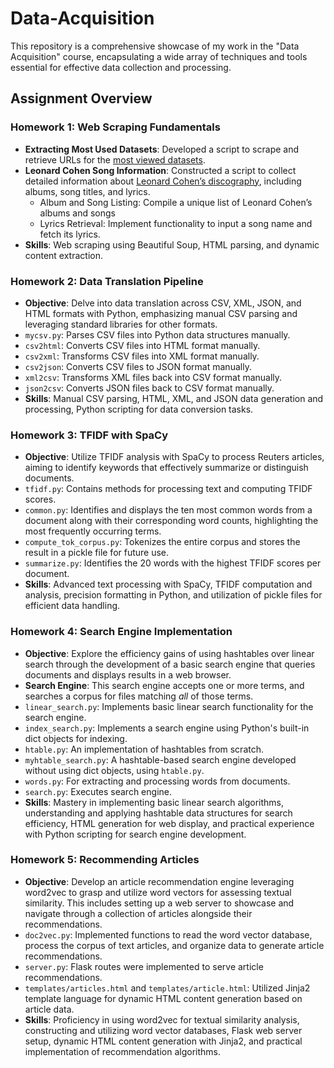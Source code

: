 # Data-Acquisition
This repository is a comprehensive showcase of my work in the "Data Acquisition" course, encapsulating a wide array of techniques and tools essential for effective data collection and processing.

## Assignment Overview

### Homework 1: Web Scraping Fundamentals
* **Extracting Most Used Datasets**: Developed a script to scrape and retrieve URLs for the [most viewed datasets](https://catalog.data.gov/dataset?q=&sort=views_recent+desc).
* **Leonard Cohen Song Information**: Constructed a script to collect detailed information about [Leonard Cohen’s discography](https://www.leonardcohenfiles.com/songind.html), including albums, song titles, and lyrics.
  * Album and Song Listing: Compile a unique list of Leonard Cohen’s albums and songs
  * Lyrics Retrieval: Implement functionality to input a song name and fetch its lyrics.
* **Skills**: Web scraping using Beautiful Soup, HTML parsing, and dynamic content extraction.

### Homework 2: Data Translation Pipeline
* **Objective**: Delve into data translation across CSV, XML, JSON, and HTML formats with Python, emphasizing manual CSV parsing and leveraging standard libraries for other formats.
* `mycsv.py`: Parses CSV files into Python data structures manually.
* `csv2html`: Converts CSV files into HTML format manually.
* `csv2xml`: Transforms CSV files into XML format manually.
* `csv2json`: Converts CSV files to JSON format manually.
* `xml2csv`: Transforms XML files back into CSV format manually.
* `json2csv`: Converts JSON files back to CSV format manually.
* **Skills**: Manual CSV parsing, HTML, XML, and JSON data generation and processing, Python scripting for data conversion tasks.

### Homework 3: TFIDF with SpaCy
* **Objective**: Utilize TFIDF analysis with SpaCy to process Reuters articles, aiming to identify keywords that effectively summarize or distinguish documents.
* `tfidf.py`: Contains methods for processing text and computing TFIDF scores.
* `common.py`: Identifies and displays the ten most common words from a document along with their corresponding word counts, highlighting the most frequently occurring terms.
* `compute_tok_corpus.py`: Tokenizes the entire corpus and stores the result in a pickle file for future use.
* `summarize.py`: Identifies the 20 words with the highest TFIDF scores per document.
* **Skills**: Advanced text processing with SpaCy, TFIDF computation and analysis, precision formatting in Python, and utilization of pickle files for efficient data handling.

### Homework 4: Search Engine Implementation
* **Objective**: Explore the efficiency gains of using hashtables over linear search through the development of a basic search engine that queries documents and displays results in a web browser.
* **Search Engine**: This search engine accepts one or more terms, and searches a corpus for files matching *all* of those terms. 
* `linear_search.py`: Implements basic linear search functionality for the search engine.
* `index_search.py`: Implements a search engine using Python's built-in dict objects for indexing.
* `htable.py`: An implementation of hashtables from scratch.
* `myhtable_search.py`: A hashtable-based search engine developed without using dict objects, using `htable.py`.
* `words.py`: For extracting and processing words from documents.
* `search.py`: Executes search engine. 
* **Skills**: Mastery in implementing basic linear search algorithms, understanding and applying hashtable data structures for search efficiency, HTML generation for web display, and practical experience with Python scripting for search engine development.

### Homework 5: Recommending Articles
* **Objective**: Develop an article recommendation engine leveraging word2vec to grasp and utilize word vectors for assessing textual similarity. This includes setting up a web server to showcase and navigate through a collection of articles alongside their recommendations.
* `doc2vec.py`: Implemented functions to read the word vector database, process the corpus of text articles, and organize data to generate article recommendations.
* `server.py`: Flask routes were implemented to serve article recommendations.
* `templates/articles.html` and `templates/article.html`: Utilized Jinja2 template language for dynamic HTML content generation based on article data.
* **Skills**: Proficiency in using word2vec for textual similarity analysis, constructing and utilizing word vector databases, Flask web server setup, dynamic HTML content generation with Jinja2, and practical implementation of recommendation algorithms.
